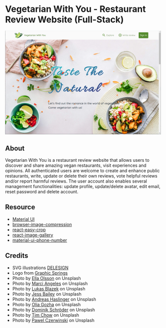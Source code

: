 # Vegetarian With You - Restaurant Review Website (Full-Stack)

![VWY Cover](public/app-cover.png)

## About

Vegetarian With You is a restaurant review website that allows users to discover and share amazing vegan restaurants, visit experiences and opinions. All authenticated users are welcome to create and enhance public restaurants, write, update or delete their own reviews, vote helpful reviews and/or report harmful reviews. The user account also enables several management functionalities: update profile, update/delete avatar, edit email, reset password and delete account.

## Resource

- [Material UI](https://material-ui.com/)
- [browser-image-compression](https://www.npmjs.com/package/browser-image-compression)
- [react-easy-crop](https://www.npmjs.com/package/react-easy-crop)
- [react-image-gallery](https://www.npmjs.com/package/react-image-gallery)
- [material-ui-phone-number](https://www.npmjs.com/package/material-ui-phone-number)

## Credits

- <span>SVG illustrations <a href="https://delesign.com/free-designs/graphics/">DELESIGN</a></span>
- <span>Logo from <a href="https://www.graphicsprings.com/logo-maker">Graphic Springs</a></span>
- <span>Photo by <a href="https://unsplash.com/@ellaolsson?utm_source=unsplash&utm_medium=referral&utm_content=creditCopyText">Ella Olsson</a> on Unsplash</span>
- <span>Photo by <a href="https://unsplash.com/@dragonflyave?utm_source=unsplash&utm_medium=referral&utm_content=creditCopyText">Marci Angeles</a> on Unsplash</span>
- <span>Photo by <a href="https://unsplash.com/@goumbik?utm_source=unsplash&utm_medium=referral&utm_content=creditCopyText">Lukas Blazek</a> on Unsplash</span>
- <span>Photo by <a href="https://unsplash.com/@jessbaileydesigns?utm_source=unsplash&utm_medium=referral&utm_content=creditCopyText">Jess Bailey</a> on Unsplash</span>
- <span>Photo by <a href="https://unsplash.com/@andreas_haslinger?utm_source=unsplash&utm_medium=referral&utm_content=creditCopyText">Andreas Haslinger</a> on Unsplash</span>
- <span>Photo by <a href="https://unsplash.com/@olia?utm_source=unsplash&utm_medium=referral&utm_content=creditCopyText">Olia Gozha</a> on Unsplash</span>
- <span>Photo by <a href="https://unsplash.com/@wirhabenzeit?utm_source=unsplash&utm_medium=referral&utm_content=creditCopyText">Dominik Schröder</a> on Unsplash</span>
- <span>Photo by <a href="https://unsplash.com/@timchowstudio?utm_source=unsplash&utm_medium=referral&utm_content=creditCopyText">Tim Chow</a> on Unsplash</span>
- <span>Photo by <a href="https://unsplash.com/@pawel_czerwinski?utm_source=unsplash&utm_medium=referral&utm_content=creditCopyText">Pawel Czerwinski</a> on Unsplash</span>
